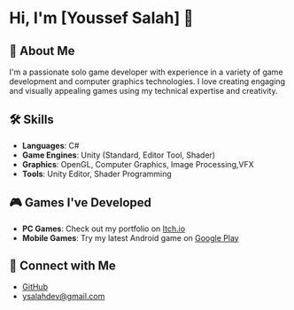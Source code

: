 # Hi, I'm [Youssef Salah] 👋

## 🚀 About Me
I'm a passionate solo game developer with experience in a variety of game development and computer graphics technologies. I love creating engaging and visually appealing games using my technical expertise and creativity.

## 🛠 Skills
- **Languages**: C#
- **Game Engines**: Unity (Standard, Editor Tool, Shader)
- **Graphics**: OpenGL, Computer Graphics, Image Processing,VFX
- **Tools**: Unity Editor, Shader Programming

## 🎮 Games I've Developed
- **PC Games**: Check out my portfolio on [Itch.io](https://awsaf.itch.io/)
- **Mobile Games**: Try my latest Android game on [Google Play](https://play.google.com/store/apps/details?id=com.DefaultCompany.CashMaster)

## 🔗 Connect with Me
- [GitHub](https://github.com/yAwsaf)
- [ysalahdev@gmail.com](mailto:ysalahdev@gmail.com) 
